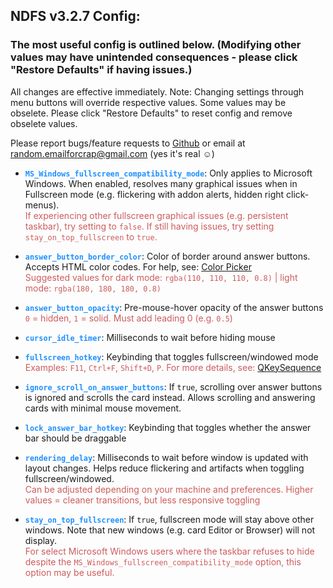 ## NDFS v3.2.7 Config:
### The most useful config is outlined below. (Modifying other values may have unintended consequences - please click "Restore Defaults" if having issues.)  

All changes are effective immediately. Note: Changing settings through menu buttons will override respective values. Some values may be obselete. Please click "Restore Defaults" to reset config and remove obselete values.

Please report bugs/feature requests to [Github](https://github.com/Quip13/No-Distractions-Full-Screen/issues) or email at random.emailforcrap@gmail.com (yes it's real &#9786;)  


-  <span style="color:dodgerblue">**`MS_Windows_fullscreen_compatibility_mode`**</span>:
  Only applies to Microsoft Windows. When enabled, resolves many graphical issues when in Fullscreen mode (e.g. flickering with addon alerts, hidden right click-menus).  
  <span style="color:indianred">If experiencing other fullscreen graphical issues (e.g. persistent taskbar), try setting to `false`. If still having issues, try setting `stay_on_top_fullscreen` to `true`.</span>

-  <span style="color:dodgerblue">**`answer_button_border_color`**</span>: Color of border around answer buttons. Accepts HTML color codes. For help, see: [Color Picker](https://www.hexcolortool.com/#6e6e6e,0.8)  
  <span style="color:indianred">Suggested values for dark mode: `rgba(110, 110, 110, 0.8)` | light mode: `rgba(180, 180, 180, 0.8)`</span>

-  <span style="color:dodgerblue">**`answer_button_opacity`**</span>: Pre-mouse-hover opacity of the answer buttons  
  <span style="color:indianred">`0` = hidden, `1` = solid. Must add leading 0 (e.g. `0.5`)</span>

-  <span style="color:dodgerblue">**`cursor_idle_timer`**</span>: Milliseconds to wait before hiding mouse

-  <span style="color:dodgerblue">**`fullscreen_hotkey`**</span>: Keybinding that toggles fullscreen/windowed mode  
  <span style="color:indianred">Examples:  `F11`,  `Ctrl+F`,  `Shift+D`,  `P`. For more details, see: [QKeySequence](https://doc.qt.io/qtforpython/PySide2/QtGui/QKeySequence.html?highlight=qkeysequence#PySide2.QtGui.QKeySequence)</span>

-  <span style="color:dodgerblue">**`ignore_scroll_on_answer_buttons`**</span>: If `true`, scrolling over answer buttons is ignored and scrolls the card instead. Allows scrolling and answering cards with minimal mouse movement.

-  <span style="color:dodgerblue">**`lock_answer_bar_hotkey`**</span>: Keybinding that toggles whether the answer bar should be draggable  

-  <span style="color:dodgerblue">**`rendering_delay`**</span>: Milliseconds to wait before window is updated with layout changes. Helps reduce flickering and artifacts when toggling fullscreen/windowed.  
  <span style="color:indianred">Can be adjusted depending on your machine and preferences. Higher values = cleaner transitions, but less responsive toggling</span>

  -  <span style="color:dodgerblue">**`stay_on_top_fullscreen`**</span>: If `true`, fullscreen mode will stay above other windows. Note that new windows (e.g. card Editor or Browser) will not display.  
  <span style="color:indianred">For select Microsoft Windows users where the taskbar refuses to hide despite the `MS_Windows_fullscreen_compatibility_mode` option, this option may be useful.</span>